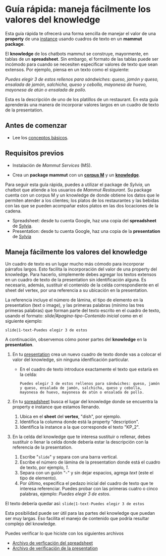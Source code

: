 # Guía rápida: maneja fácilmente los valores del knowledge

Esta guía rápida te ofrecerá una forma sencilla de manejar el valor de una **property** de una [instance](../concepts/instances.md) usando cuadros de texto en un **mammut package**.

El **knowledge** de los chatbots mammut se construye, mayormente, en tablas de un **spreadsheet**. Sin embargo, el formato de las tablas puede ser incómodo para cuando se necesiten especificar valores de texto que sean extensos. Por ejemplo, piensa en un texto como el siguiente:

_Puedes elegir 3 de estos rellenos para sándwiches: queso, jamón y queso, ensalada de jamón, salchicha, queso y cebolla, mayonesa de huevo, mayonesa de atún o ensalada de pollo._

Esta es la descripción de uno de los platillos de un restaurant. En esta guía aprenderás una manera de incorporar valores largos en un cuadro de texto de la presentation.

## Antes de comenzar

* Lee los [conceptos básicos](../concepts/basic_concepts_corpus_m-es.md).

## Requisitos previos

* Instalación de _Mammut Services_ (MS).

* Crea un **package mammut** con un [**corpus M**](../concepts/corpusM.md) y un [**knowledge**](../concepts/ontology.md). 

Para seguir esta guía rápida, puedes a utilizar el package de _Sylvia_, un chatbot que atiende a los usuarios de _Mammut Restaurant_. Su package cuenta con un corpus M y un knowledge de donde obtiene los datos que le permiten atender a los clientes; los platos de los restaurantes y las bebidas con las que se pueden acompañar estos platos en las dos locaciones de la cadena.
   * Spreadsheet: desde tu cuenta Google, haz una copia del **spreadsheet** de [Sylvia](https://docs.google.com/spreadsheets/d/12u_dE-b7zu8u2JzevBuYJCUyyOke0vRWmCBECWXPsus/edit?usp=sharing).
   * Presentation: desde tu cuenta Google, haz una copia de la **presentation** de [Sylvia](https://docs.google.com/presentation/d/1NDj6a3CLo7-zOP9PGgut_sDSCWFbKYPW2KHbCRyBTrs/edit?usp=sharing)

## Maneja fácilmente los valores del knowledge

Un cuadro de texto es un lugar mucho más cómodo para incorporar párrafos largos. Esto facilita la incorporación del valor de una property del knowledge. Para hacerlo, simplemente debes agregar los textos extensos en un cuadro de texto de la presentation sin identificación alguna. Es necesario, además, sustituir el contenido de la celda correspondiente en el sheet del vertex, por una referencia a su ubicación en la presentation.

La referencia incluye el número de lámina, el tipo de elemento en la presentation (text o image), y las primeras palabras (mínimo las tres primeras palabras) que forman parte del texto escrito en el cuadro de texto, usando el formato: _slide|#pagina-tipo-Contenido inicial_ como en el siguiente ejemplo:

`slide|1-text-Puedes elegir 3 de estos`

A continuación, observemos cómo poner partes del **knowledge** en la **presentation**.

1. En tu [presentation](https://docs.google.com/presentation/d/1NDj6a3CLo7-zOP9PGgut_sDSCWFbKYPW2KHbCRyBTrs/edit?usp=sharing) crea un nuevo cuadro de texto donde vas a colocar el valor del knowledge, sin ninguna identficación particular.

    * En el cuadro de texto introduce exactamente el texto que estaría en la celda:

        `Puedes elegir 3 de estos rellenos para sándwiches: queso, jamón y queso, ensalada de jamón, salchicha, queso y cebolla, mayonesa de huevo, mayonesa de atún o ensalada de pollo.`

2. En tu [spreadsheet](https://docs.google.com/spreadsheets/d/1PipFFyOWTcou9yYm3Uyc_bcNmnzh7kmKHdqR2jKgkyc/edit#gid=1353852089)  busca el lugar del knowledge donde se encuentra la property e instance que estamos llenando.

    1. Ubica en el **sheet** del **vertex**, "dish", por ejemplo.
    2. Identifica la columna donde está la property "description".
    3. Identifica la instance a la que corresponde el texto "KP_2".  

3. En la celda del knowledge que te interesa sustituir o rellenar, debes sustituir o llenar la celda donde debería estar la descripción con la referencia de la presentation.

    1. Escribe "`slide`" y separa con una barra vertical.
    2. Escribe el número de lámina de la presentation donde está el cuadro de texto, por ejemplo, _1_.
    3. Separa con un guión "-" y sin dejar espacios, agrega _text_ (este el tipo de elemento).
    4. Por último, especifica el pedazo inicial del cuadro de texto que te interesa referenciar. Puedes probar con las primeras cuatro o cinco palabras, ejemplo: _Puedes elegir 3 de estos_.

El texto debería quedar así: ``slide|1-text-Puedes elegir 3 de estos``

Esta posibilidad puede ser útil para las partes del knowledge que puedan ser muy largas. Eso facilita el manejo de contenido que podría resultar complejo del knowledge.

Puedes verificar lo que hiciste con los siguientes archivos

* [Archivo de verficación del spreadsheet](https://docs.google.com/spreadsheets/d/1-b5SU2BOtTRKJXnzn3QZQLkqH6dwYN0Q6r91kvt7FGU/edit#gid=1353852089)
* [Archivo de verificación de la presentation](https://docs.google.com/presentation/d/1OrcDOKDBUnNXqUNuqIddhTmHcJoMeiojs3PbXmu6j-A/edit?usp=sharing)

